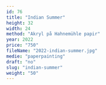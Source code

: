 ```yaml
---
id: 76
title: "Indian Summer"
height: 32
width: 24
method: "Akryl på Hahnemühle papir"
year: 2022
price: "750"
fileName: "2022-indian-summer.jpg"
medie: "paperpainting"
draft: "no"
slug: "indian-summer"
weight: "50"
---
```

